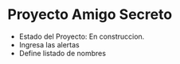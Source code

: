 <h1>Proyecto Amigo Secreto</h1>

- Estado del Proyecto: En construccion.
- Ingresa las alertas
- Define listado de nombres
